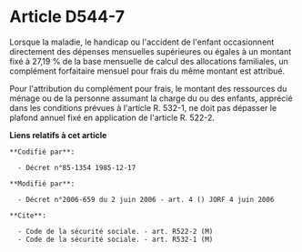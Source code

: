 # Article D544-7

Lorsque la maladie, le handicap ou l'accident de l'enfant occasionnent directement des dépenses mensuelles supérieures ou
égales à un montant fixé à 27,19 % de la base mensuelle de calcul des allocations familiales, un complément forfaitaire
mensuel pour frais du même montant est attribué.

Pour l'attribution du complément pour frais, le montant des ressources du ménage ou de la personne assumant la charge du ou
des enfants, apprécié dans les conditions prévues à l'article R. 532-1, ne doit pas dépasser le plafond annuel fixé en
application de l'article R. 522-2.

**Liens relatifs à cet article**

	**Codifié par**:

	  - Décret n°85-1354 1985-12-17

	**Modifié par**:

	  - Décret n°2006-659 du 2 juin 2006 - art. 4 () JORF 4 juin 2006

	**Cite**:

	  - Code de la sécurité sociale. - art. R522-2 (M)
	  - Code de la sécurité sociale. - art. R532-1 (M)
